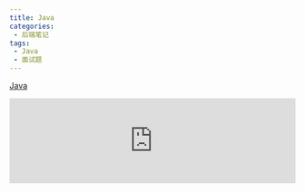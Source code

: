 ```yaml
---
title: Java
categories:
 - 后端笔记
tags:
 - Java
 - 面试题
---
```

[Java](/pdf/Java.pdf)

<embed type="application/pdf" src='https://www.bilibili.com/video/BV1XJ411X7Ud' width=100% />
